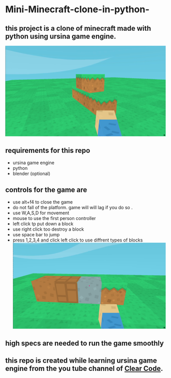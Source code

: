 # Mini-Minecraft-clone-in-python-
## this project is a clone of minecraft made with python using ursina game engine. 
![This is an image](https://github.com/NishilNayak/Mini-Minecraft-clone-in-python-/blob/main/Screenshot%20.png)
## requirements for this repo 
+ ursina game engine 
+ python
+ blender (optional)
## controls for the game are
+ use alt+f4 to close the game 
+ do not fall of the platform. game will will lag if you do so .
+ use W,A,S,D for movement 
+ mouse to use the first person controller
+ left click tp put down a block
+ use right click too destroy a block
+ use space bar to jump
+ press 1,2,3,4 and click left click to use diffrent types of blocks 
![This is an image](https://github.com/NishilNayak/Mini-Minecraft-clone-in-python-/blob/main/Screenshot%202.png)
## high specs are needed to run the game smoothly 
## this repo is created while learning ursina game engine from the you tube channel of [Clear Code](https://www.youtube.com/@ClearCode).
